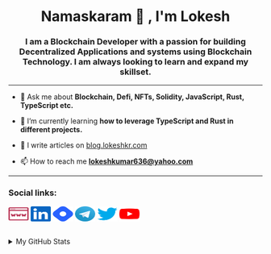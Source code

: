 <h1 align="center">Namaskaram 🙏 , I'm Lokesh</h1>
<h3 align="center">I am a Blockchain Developer with a passion for building Decentralized Applications and systems using Blockchain Technology. I am always looking to learn and expand my skillset.</h3>
<hr/>

- 💬 Ask me about **Blockchain, Defi, NFTs, Solidity, JavaScript, Rust, TypeScript etc.**

- 🌱 I’m currently learning **how to leverage TypeScript and Rust in different projects.**

- 📝 I write articles on [blog.lokeshkr.com](https://blog.lokeshkr.com)

- 📫 How to reach me **lokeshkumar636@yahoo.com**

<hr/>
<h3 align="left">Social links:</h3>
<p align="left">
<a href="https://lokeshkr.com" target="_blank"><img align="center" src="./assets/web.svg" alt="personal-website-link" height="30" width="40" /></a>
<a href="https://linkedin.com/in/lokesh-kumar-nalot-0baa691b9" target="_blank"><img align="center" src="./assets/linkedin.svg" alt="linkedin-link" height="30" width="40" /></a>
<a href="https://blog.lokeshkr.com" target="_blank"><img align="center" src="./assets/hashnode.svg" alt="blog-link" height="30" width="40" /></a>
<a href="https://t.me/lokesshk" target="_blank"><img align="center" src="./assets/telegram.svg" alt="telegram-link" height="30" width="40" /></a>
<a href="https://twitter.com/lokeshtweets_" target="_blank"><img align="center" src="./assets/twitter.svg" alt="twitter-link" height="30" width="40" /></a>
<a href="https://www.youtube.com/channel/UCVWq-83WQElIoIN6NGdCXLw" target="_blank"><img align="center" src="./assets/youtube.svg" alt="youtube-link" height="30" width="40" /></a>
</p>

<br/>

<details>
  <summary>My GitHub Stats</summary>
    <td><img src="https://github-readme-stats-codetit4n.vercel.app/api?username=codeTIT4N&show_icons=true&theme=algolia" alt="github-stats">
    <td><img src="https://github-readme-streak-stats-codetit4n.vercel.app/?user=codeTIT4N&theme=ayu-mirage" alt="github-streak">
</details>
<!-- Table form -->
<!-- 
<table>
  <tr>
    <td><img src="https://github-readme-stats-codetit4n.vercel.app/api?username=codeTIT4N&show_icons=true&theme=algolia" alt="github-stats"></td>
    <td><img src="https://github-readme-streak-stats-codetit4n.vercel.app/?user=codeTIT4N&theme=ayu-mirage" alt="github-streak"></td>
  </tr>
</table> -->